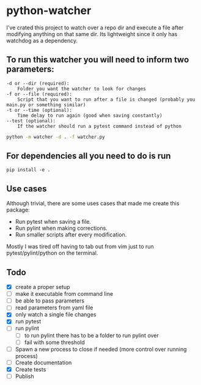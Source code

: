 # python-watcher
I've crated this project to watch over a repo dir and execute a file after modifying anything on that same dir. 
Its lightweight since it only has watchdog as a dependency. 

## To run this watcher you will need to inform two parameters:
```
-d or --dir (required): 
    Folder you want the watcher to look for changes
-f or --file (required): 
    Script that you want to run after a file is changed (probably you main.py or something similar)
-t or --time (optional):
    Time delay to run again (good when saving constantly)
--test (optional):
    If the watcher should run a pytest command instead of python
```

```bash
python -m watcher -d . -f watcher.py  
```

## For dependencies all you need to do is run
```
pip install -e .
```

## Use cases
Although trivial, there are some uses cases that made me create this package:

* Run pytest when saving a file.
* Run pylint when making corrections.
* Run smaller scripts after every modification.

Mostly I was tired off having to tab out from vim just to run pytest/pylint/python on the terminal.

## Todo
- [x] create a proper setup
- [ ] make it executable from command line
- [ ] be able to pass parameters
- [ ] read parameters from yaml file
- [x] only watch a single file changes
- [x] run pytest
- [ ] run pylint
    - [ ] to run pylint there has to be a folder to run pylint over
    - [ ] fail with some threshold
- [ ] Spawn a new process to close if needed (more control over running process)
- [ ] Create documentation
- [x] Create tests
- [ ] Publish
